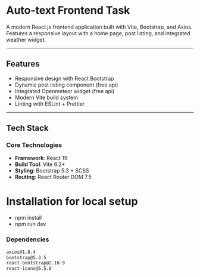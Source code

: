 # Auto-text Frontend Task 

A modern React.js frontend application built with Vite, Bootstrap, and Axios. Features a responsive layout with a home page, post listing, and integrated weather widget.

---

## Features
- Responsive design with React Bootstrap  
-  Dynamic post listing component  (free api)
- Integrated Openmeteor widget (free api)
- Modern Vite build system  
- Linting with ESLint + Prettier  

---

## Tech Stack
### Core Technologies
- **Framework**: React 19  
- **Build Tool**: Vite 6.2+  
- **Styling**: Bootstrap 5.3 + SCSS  
- **Routing**: React Router DOM 7.5  

# Installation for local setup
- npm install
- npm run dev

### Dependencies
```bash
axios@1.8.4
bootstrap@5.3.5
react-bootstrap@2.10.9
react-icons@5.5.0




